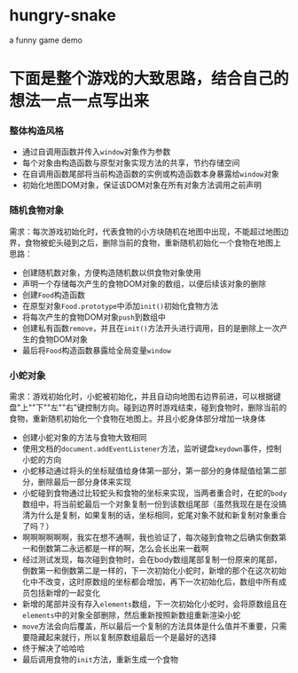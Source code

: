 # hungry-snake
a funny game demo
# 下面是整个游戏的大致思路，结合自己的想法一点一点写出来

### 整体构造风格
- 通过自调用函数并传入`window`对象作为参数
- 每个对象由构造函数与原型对象实现方法的共享，节约存储空间
- 在自调用函数尾部将当前构造函数的实例或构造函数本身暴露给`window`对象
- 初始化地图DOM对象，保证该DOM对象在所有对象方法调用之前声明

### 随机食物对象
需求：每次游戏初始化时，代表食物的小方块随机在地图中出现，不能超过地图边界，食物被蛇头碰到之后，删除当前的食物，重新随机初始化一个食物在地图上
思路：
- 创建随机数对象，方便构造随机数以供食物对象使用
- 声明一个存储每次产生的食物DOM对象的数组，以便后续该对象的删除
- 创建`Food`构造函数
- 在原型对象`Food.prototype`中添加`init()`初始化食物方法
- 将每次产生的食物DOM对象`push`到数组中
- 创建私有函数`remove`，并且在`init()`方法开头进行调用，目的是删除上一次产生的食物DOM对象
- 最后将`Food`构造函数暴露给全局变量`window`

### 小蛇对象
需求：游戏初始化时，小蛇被初始化，并且自动向地图右边界前进，可以根据键盘"上""下""左""右"键控制方向。碰到边界时游戏结束，碰到食物时，删除当前的食物，重新随机初始化一个食物在地图上。并且小蛇身体部分增加一块身体
- 创建小蛇对象的方法与食物大致相同
- 使用文档的`document.addEventListener`方法，监听键盘`keydown`事件，控制小蛇的方向
- 小蛇移动通过将头的坐标赋值给身体第一部分，第一部分的身体赋值给第二部分，删除最后一部分身体来实现
- 小蛇碰到食物通过比较蛇头和食物的坐标来实现，当两者重合时，在蛇的`body`数组中，将当前蛇最后一个对象复制一份到该数组尾部（虽然我现在是在没搞清为什么是复制，如果复制的话，坐标相同，蛇尾对象不就和新复制对象重合了吗？）
- 啊啊啊啊啊啊，我实在想不通啊，我也验证了，每次碰到食物之后确实倒数第一和倒数第二永远都是一样的啊，怎么会长出来一截啊
- 经过测试发现，每次碰到食物时，会在body数组尾部复制一份原来的尾部，倒数第一和倒数第二是一样的，下一次初始化小蛇时，新增的那个在这次初始化中不改变，这时原数组的坐标都会增加，再下一次初始化后，数组中所有成员包括新增的一起变化
- 新增的尾部并没有存入`elements`数组，下一次初始化小蛇时，会将原数组且在`elements`中的对象全部删除，然后重新按照新数组重新渲染小蛇
- `move`方法会向后覆盖，所以最后一个复制的方法具体是什么值并不重要，只需要隐藏起来就行，所以复制原数组最后一个是最好的选择
- 终于解决了哈哈哈
- 最后调用食物的`init`方法，重新生成一个食物


